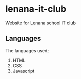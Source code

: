 # lenana-it-club
Website for Lenana school IT club

## Languages
The languages used;
1. HTML
2. CSS
3. Javascript
